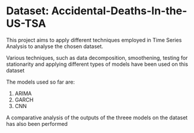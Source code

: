 # Dataset: Accidental-Deaths-In-the-US-TSA

This project aims to apply different techniques employed in Time Series Analysis to analyse the chosen dataset.

Various techniques, such as data decomposition, smoothening, testing for stationarity and applying different types of models have been used on this dataset

The models used so far are: 
1. ARIMA
2. GARCH
3. CNN

A comparative analysis of the outputs of the threee models on the dataset has also been performed
